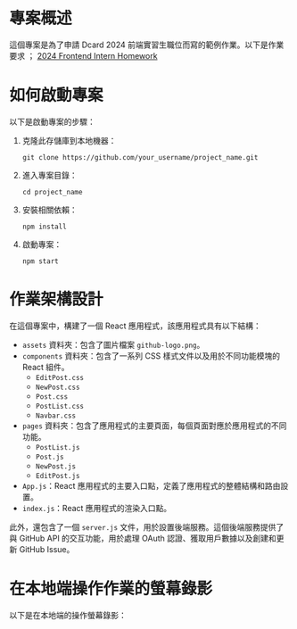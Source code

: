# 專案概述

這個專案是為了申請 Dcard 2024 前端實習生職位而寫的範例作業。以下是作業要求
；
[2024 Frontend Intern Homework](https://drive.google.com/file/d/1TYiTdtrtISkT25AULbycKipaX8yveBmN/view?usp=sharing)

# 如何啟動專案

以下是啟動專案的步驟：

1. 克隆此存儲庫到本地機器：

    ```
    git clone https://github.com/your_username/project_name.git
    ```

2. 進入專案目錄：

    ```
    cd project_name
    ```

3. 安裝相關依賴：

    ```
    npm install
    ```

4. 啟動專案：

    ```
    npm start
    ```

# 作業架構設計

在這個專案中，構建了一個 React 應用程式，該應用程式具有以下結構：

- `assets` 資料夾：包含了圖片檔案 `github-logo.png`。
- `components` 資料夾：包含了一系列 CSS 樣式文件以及用於不同功能模塊的 React 組件。
  - `EditPost.css`
  - `NewPost.css`
  - `Post.css`
  - `PostList.css`
  - `Navbar.css`
- `pages` 資料夾：包含了應用程式的主要頁面，每個頁面對應於應用程式的不同功能。
  - `PostList.js`
  - `Post.js`
  - `NewPost.js`
  - `EditPost.js`
- `App.js`：React 應用程式的主要入口點，定義了應用程式的整體結構和路由設置。
- `index.js`：React 應用程式的渲染入口點。

此外，還包含了一個 `server.js` 文件，用於設置後端服務。這個後端服務提供了與 GitHub API 的交互功能，用於處理 OAuth 認證、獲取用戶數據以及創建和更新 GitHub Issue。

# 在本地端操作作業的螢幕錄影

以下是在本地端的操作螢幕錄影：


